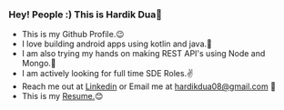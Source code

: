 ### Hey! People :) This is Hardik Dua👋



- This is my Github Profile.😉
- I love building android apps using kotlin and java.💙
- I am also trying my hands on making REST API's using Node and Mongo.💚
- I am actively looking for full time SDE Roles.✌
- Reach me out at <a href="https://www.linkedin.com/in/hardik0899/">Linkedin</a> or Email me at hardikdua08@gmail.com 🙌
- This is my <a href="https://docs.google.com/document/d/1pMGV-IE1U_GUjTNuLFFA2zXRv475Mi90f7qwdU40i1E/edit">Resume.</a>😊
